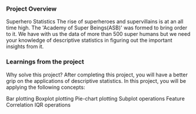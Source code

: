 ### Project Overview

 Superhero Statistics
The rise of superheroes and supervillains is at an all time high. The 'Academy of Super Beings(ASB)' was formed to bring order to it. We have with us the data of more than 500 super humans but we need your knowledge of descriptive statistics in figuring out the important insights from it.




### Learnings from the project

 Why solve this project?
After completing this project, you will have a better grip on the applications of descriptive statistics. In this project, you will be applying the following concepts:

Bar plotting
Boxplot plotting
Pie-chart plotting
Subplot operations
Feature Correlation
IQR operations




